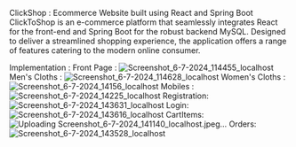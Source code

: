 ClickShop :
   Ecommerce Website built using React and Spring Boot
     ClickToShop is an e-commerce platform that seamlessly integrates React for the front-end and Spring Boot for the robust backend MySQL. Designed to deliver a streamlined shopping experience, the application offers a range of features catering to the modern online consumer.

Implementation : 
   Front Page :
   ![Screenshot_6-7-2024_114455_localhost](https://github.com/Darshannagle/ClickShop/assets/87405932/47515a35-16de-4d9e-99b3-0280f0151e28)
   Men's Cloths :
   ![Screenshot_6-7-2024_114628_localhost](https://github.com/Darshannagle/ClickShop/assets/87405932/828f6562-25a0-45ef-b46a-95cab7d1a65b)
   Women's Cloths :
   ![Screenshot_6-7-2024_14156_localhost](https://github.com/Darshannagle/ClickShop/assets/87405932/5c9fa48e-488f-4014-ac4b-97d536678444)
   Mobiles :
   ![Screenshot_6-7-2024_14225_localhost](https://github.com/Darshannagle/ClickShop/assets/87405932/0811fb3d-8970-4491-96e0-297f0ac68335)
   Registration:
   ![Screenshot_6-7-2024_143631_localhost](https://github.com/Darshannagle/ClickShop/assets/87405932/96cfb3c2-bc0d-45f8-99fe-a825aa4382dc)
   Login:
   ![Screenshot_6-7-2024_143616_localhost](https://github.com/Darshannagle/ClickShop/assets/87405932/dac139fd-4e88-4eef-b96d-9228ac72cd69)
   CartItems:
   ![Uploading Screenshot_6-7-2024_141140_localhost.jpeg…]()
   Orders:
   ![Screenshot_6-7-2024_143528_localhost](https://github.com/Darshannagle/ClickShop/assets/87405932/93856140-93d5-455f-a4c8-03946c935862)
   
        

        




        

       
